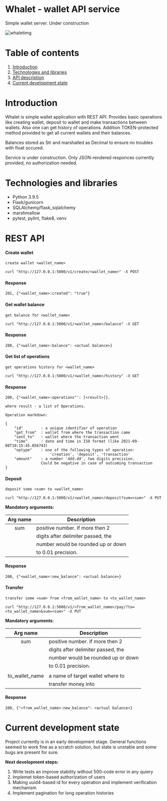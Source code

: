 # Whalet - wallet API service

Simple wallet server. Under construction

![whaletimg](https://user-images.githubusercontent.com/58036191/132571248-0b35cd07-1eeb-46a6-be99-b67227eca668.png)

# Table of contents

1. [Introduction](#introduction)
2. [Technologies and libraries](#technologies-and-libraries)
3. [API description](#REST-API)
4. [Current development state](#current-development-state)

# Introduction

Whalet is simple wallet application with REST API. Provides basic operations like creating wallet, deposit to wallet and make transactions between wallets. Also one can get history of operations.
Addition TOKEN-protected method provided to get all current wallets and their balances.

Balances stored as Str and marshalled as Decimal to ensure no troubles with float occured.

Service is under construction. Only JSON-rendered responces currently provided, no authorization needed.

# Technologies and libraries

* Python 3.9.5
* Flask/gunicorn
* SQLAlchemy/flask_sqlalchemy
* marshmallow
* pytest, pylint, flake8, venv

# REST API

#### Create wallet
`create wallet <wallet_name>`

`curl "http://127.0.0.1:5000/v1/create/<wallet_name>" -X POST`

#### Response

    201, {"<wallet_name>:created": "true"}

#### Get wallet balance
`get balance for <wallet_name>`

`curl "http://127.0.0.1:5000/v1/<wallet_name>/balance" -X GET`

#### Response

    200, {"<wallet_name>:balance": <actual balance>}

#### Get list of operations
`get operations history for <wallet_name>`

`curl "http://127.0.0.1:5000/v1/<wallet_name>/history" -X GET`

#### Response

    200, {"<wallet_name>:operations"': [<result>]},
    
    where result - a list of Operations.

    Operation markdown:

    {
        "id"        : a unique identifier of operation
        "get_from"  : wallet from where the transaction came
        "sent_to"   : wallet where the transaction went
        "time"      : date and time in ISO format (like 2021-09-08T10:15:45.856743)
        "optype"    : one of the following types of operation:
                        'creation', 'deposit', 'transaction'
        "amount"    : a number 'ddd.dd', two digits precision. 
                    Could be negative in case of outcoming transaction
    }

#### Deposit
`deposit some <sum> to <wallet_name>`

`curl "http://127.0.0.1:5000/v1/<wallet_name>/deposit?sum=<sum>" -X PUT`

**Mandatory arguments:**

| Arg name  |          Description             |
|:---------:|----------------------------------|
| sum       |positive number. If more then 2   |
|           |digits after delimiter passed, the| 
|           |number would be rounded up or down| 
|           |to 0.01 precision.                |

#### Response

    200, {"<wallet_name>:new_balance": <actual balance>}

#### Transfer
`transfer some <sum> from <from_wallet_name> to <to_wallet_name>`

`curl "http://127.0.0.1:5000/v1/<from_wallet_name>/pay/?to=<to_wallet_name>&sum=<sum>" -X PUT`

**Mandatory arguments**:

| Arg name      |          Description             |
|:-------------:|----------------------------------|
| sum           |positive number. If more then 2   |
|               |digits after delimiter passed, the| 
|               |number would be rounded up or down| 
|               |to 0.01 precision.                |
|               |                                  |
|to_wallet_name |a name of target wallet where to  |
|               |transfer money into               |


#### Response

    200, {"<from_wallet_name>:new_balance": <actual balance>}

# Current development state

Project currently is in an early development stage. General functions seemed to work fine as a scratch solution, but state is unstable and some bugs are present for sure.

**Next development steps:**

1) Write tests an improve stability without 500-code error in any quiery
2) Implemet token-based authorization of users
3) Making uuid4-based id for every operation and implement verification mechanism
4) Implement pagination for long operation histories
